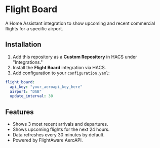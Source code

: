 # Flight Board

A Home Assistant integration to show upcoming and recent commercial flights for a specific airport.

## Installation

1. Add this repository as a **Custom Repository** in HACS under "Integrations."
2. Install the **Flight Board** integration via HACS.
3. Add configuration to your `configuration.yaml`:

```yaml
flight_board:
  api_key: "your_aeroapi_key_here"
  airport: "DAB"
  update_interval: 30
```

## Features

- Shows 3 most recent arrivals and departures.
- Shows upcoming flights for the next 24 hours.
- Data refreshes every 30 minutes by default.
- Powered by FlightAware AeroAPI.
